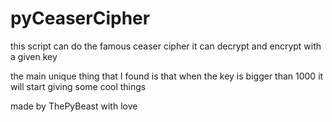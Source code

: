# pyCeaserCipher
this script can do the famous ceaser cipher
it can decrypt and encrypt with a given key

the main unique thing that I found is that when the key is bigger than 1000
it will start giving some cool things

made by ThePyBeast with love
